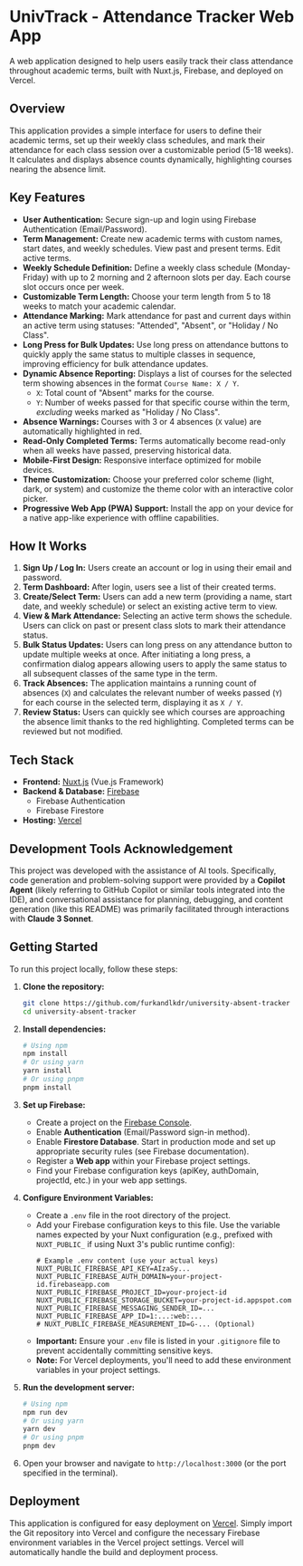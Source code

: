 # UnivTrack - Attendance Tracker Web App

A web application designed to help users easily track their class attendance throughout academic terms, built with Nuxt.js, Firebase, and deployed on Vercel.

## Overview

This application provides a simple interface for users to define their academic terms, set up their weekly class schedules, and mark their attendance for each class session over a customizable period (5-18 weeks). It calculates and displays absence counts dynamically, highlighting courses nearing the absence limit.

## Key Features

* **User Authentication:** Secure sign-up and login using Firebase Authentication (Email/Password).
* **Term Management:** Create new academic terms with custom names, start dates, and weekly schedules. View past and present terms. Edit active terms.
* **Weekly Schedule Definition:** Define a weekly class schedule (Monday-Friday) with up to 2 morning and 2 afternoon slots per day. Each course slot occurs once per week.
* **Customizable Term Length:** Choose your term length from 5 to 18 weeks to match your academic calendar.
* **Attendance Marking:** Mark attendance for past and current days within an active term using statuses: "Attended", "Absent", or "Holiday / No Class".
* **Long Press for Bulk Updates:** Use long press on attendance buttons to quickly apply the same status to multiple classes in sequence, improving efficiency for bulk attendance updates.
* **Dynamic Absence Reporting:** Displays a list of courses for the selected term showing absences in the format `Course Name: X / Y`.
    * `X`: Total count of "Absent" marks for the course.
    * `Y`: Number of weeks passed for that specific course within the term, *excluding* weeks marked as "Holiday / No Class".
* **Absence Warnings:** Courses with 3 or 4 absences (`X` value) are automatically highlighted in red.
* **Read-Only Completed Terms:** Terms automatically become read-only when all weeks have passed, preserving historical data.
* **Mobile-First Design:** Responsive interface optimized for mobile devices.
* **Theme Customization:** Choose your preferred color scheme (light, dark, or system) and customize the theme color with an interactive color picker.
* **Progressive Web App (PWA) Support:** Install the app on your device for a native app-like experience with offline capabilities.

## How It Works

1.  **Sign Up / Log In:** Users create an account or log in using their email and password.
2.  **Term Dashboard:** After login, users see a list of their created terms.
3.  **Create/Select Term:** Users can add a new term (providing a name, start date, and weekly schedule) or select an existing active term to view.
4.  **View & Mark Attendance:** Selecting an active term shows the schedule. Users can click on past or present class slots to mark their attendance status.
5.  **Bulk Status Updates:** Users can long press on any attendance button to update multiple weeks at once. After initiating a long press, a confirmation dialog appears allowing users to apply the same status to all subsequent classes of the same type in the term.
6.  **Track Absences:** The application maintains a running count of absences (`X`) and calculates the relevant number of weeks passed (`Y`) for each course in the selected term, displaying it as `X / Y`.
7.  **Review Status:** Users can quickly see which courses are approaching the absence limit thanks to the red highlighting. Completed terms can be reviewed but not modified.

## Tech Stack

* **Frontend:** [Nuxt.js](https://nuxt.com/) (Vue.js Framework)
* **Backend & Database:** [Firebase](https://firebase.google.com/)
    * Firebase Authentication
    * Firebase Firestore
* **Hosting:** [Vercel](https://vercel.com/)

## Development Tools Acknowledgement

This project was developed with the assistance of AI tools. Specifically, code generation and problem-solving support were provided by a **Copilot Agent** (likely referring to GitHub Copilot or similar tools integrated into the IDE), and conversational assistance for planning, debugging, and content generation (like this README) was primarily facilitated through interactions with **Claude 3 Sonnet**.

## Getting Started

To run this project locally, follow these steps:

1.  **Clone the repository:**
    ```bash
    git clone https://github.com/furkandlkdr/university-absent-tracker
    cd university-absent-tracker
    ```

2.  **Install dependencies:**
    ```bash
    # Using npm
    npm install
    # Or using yarn
    yarn install
    # Or using pnpm
    pnpm install
    ```

3.  **Set up Firebase:**
    * Create a project on the [Firebase Console](https://console.firebase.google.com/).
    * Enable **Authentication** (Email/Password sign-in method).
    * Enable **Firestore Database**. Start in production mode and set up appropriate security rules (see Firebase documentation).
    * Register a **Web app** within your Firebase project settings.
    * Find your Firebase configuration keys (apiKey, authDomain, projectId, etc.) in your web app settings.

4.  **Configure Environment Variables:**
    * Create a `.env` file in the root directory of the project.
    * Add your Firebase configuration keys to this file. Use the variable names expected by your Nuxt configuration (e.g., prefixed with `NUXT_PUBLIC_` if using Nuxt 3's public runtime config):
        ```dotenv
        # Example .env content (use your actual keys)
        NUXT_PUBLIC_FIREBASE_API_KEY=AIzaSy...
        NUXT_PUBLIC_FIREBASE_AUTH_DOMAIN=your-project-id.firebaseapp.com
        NUXT_PUBLIC_FIREBASE_PROJECT_ID=your-project-id
        NUXT_PUBLIC_FIREBASE_STORAGE_BUCKET=your-project-id.appspot.com
        NUXT_PUBLIC_FIREBASE_MESSAGING_SENDER_ID=...
        NUXT_PUBLIC_FIREBASE_APP_ID=1:...:web:...
        # NUXT_PUBLIC_FIREBASE_MEASUREMENT_ID=G-... (Optional)
        ```
    * **Important:** Ensure your `.env` file is listed in your `.gitignore` file to prevent accidentally committing sensitive keys.
    * **Note:** For Vercel deployments, you'll need to add these environment variables in your project settings.

5.  **Run the development server:**
    ```bash
    # Using npm
    npm run dev
    # Or using yarn
    yarn dev
    # Or using pnpm
    pnpm dev
    ```

6.  Open your browser and navigate to `http://localhost:3000` (or the port specified in the terminal).

## Deployment

This application is configured for easy deployment on [Vercel](https://vercel.com/). Simply import the Git repository into Vercel and configure the necessary Firebase environment variables in the Vercel project settings. Vercel will automatically handle the build and deployment process.
